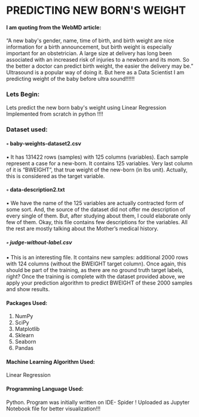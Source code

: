 # PREDICTING NEW BORN'S WEIGHT

#### I am quoting from the WebMD article:
“A new baby's gender, name, time of birth, and birth weight are nice information for a birth
announcement, but birth weight is especially important for an obstetrician. A large size at delivery has
long been associated with an increased risk of injuries to a newborn and its mom. So the better a doctor
can predict birth weight, the easier the delivery may be.” Ultrasound is a popular way of doing it. But here as a Data Scientist I am predicting weight of the baby before ultra sound!!!!!!


### Lets Begin: 
Lets predict the new born baby's weight using Linear Regression Implemented from scratch in python !!!!

### Dataset used: 

#### ◦ baby-weights-dataset2.csv
▪ It has 131422 rows (samples) with 125 columns (variables). Each sample represent a case for a new-born. It contains 125 variables. Very last
column of it is “BWEIGHT”, that true weight of the new-born (in lbs unit). Actually, this is considered as the target variable.
#### ◦ data-description2.txt
▪ We have the name of the 125 variables are actually contracted form of some sort. And, the source of the dataset did not offer me description of every single of them.
But, after studying about them, I could elaborate only few of them. Okay, this file contains few descriptions for the variables. All the rest are
mostly talking about the Mother’s medical history.
##### ◦ judge-without-label.csv
▪ This is an interesting file. It contains new samples: additional 2000 rows with 124 columns (without the BWEIGHT target column). Once again, this should be part of the
training, as there are no ground truth target labels, right? Once the training is complete with the dataset provided above, we apply your prediction algorithm to predict
BWEIGHT of these 2000 samples and show results.


#### Packages Used: 
1) NumPy
2) SciPy
3) Matplotlib
4) Sklearn
5) Seaborn 
6) Pandas

#### Machine Learning Algorithm Used: 

Linear Regression

#### Programming Language Used: 

Python. Program was initially written on IDE- Spider ! Uploaded as Jupyter Notebook file for better visualization!!!
